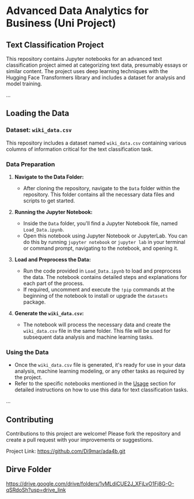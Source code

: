 # Advanced Data Analytics for Business (Uni Project)
## Text Classification Project

This repository contains Jupyter notebooks for an advanced text classification project aimed at categorizing text data, presumably essays or similar content. The project uses deep learning techniques with the Hugging Face Transformers library and includes a dataset for analysis and model training.

...

## Loading the Data

### Dataset: `wiki_data.csv`

This repository includes a dataset named `wiki_data.csv` containing various columns of information critical for the text classification task.

### Data Preparation

1. **Navigate to the Data Folder:**
   - After cloning the repository, navigate to the `Data` folder within the repository. This folder contains all the necessary data files and scripts to get started.

2. **Running the Jupyter Notebook:**
   - Inside the `Data` folder, you'll find a Jupyter Notebook file, named `Load_Data.ipynb`.
   - Open this notebook using Jupyter Notebook or JupyterLab. You can do this by running `jupyter notebook` or `jupyter lab` in your terminal or command prompt, navigating to the notebook, and opening it.

3. **Load and Preprocess the Data:**
   - Run the code provided in `Load_Data.ipynb` to load and preprocess the data. The notebook contains detailed steps and explanations for each part of the process.
   - If required, uncomment and execute the `!pip` commands at the beginning of the notebook to install or upgrade the `datasets` package.

4. **Generate the `wiki_data.csv`:**
   - The notebook will process the necessary data and create the `wiki_data.csv` file in the same folder. This file will be used for subsequent data analysis and machine learning tasks.

### Using the Data

- Once the `wiki_data.csv` file is generated, it's ready for use in your data analysis, machine learning modeling, or any other tasks as required by the project.
- Refer to the specific notebooks mentioned in the [Usage](#usage) section for detailed instructions on how to use this data for text classification tasks.

...

## Contributing
Contributions to this project are welcome! Please fork the repository and create a pull request with your improvements or suggestions.

Project Link: https://github.com/Di9mar/ada4b.git


## Dirve Folder
https://drive.google.com/drive/folders/1yMLdiCUE2J_XFjLvO1Fj8G-O-qSRdoSh?usp=drive_link
